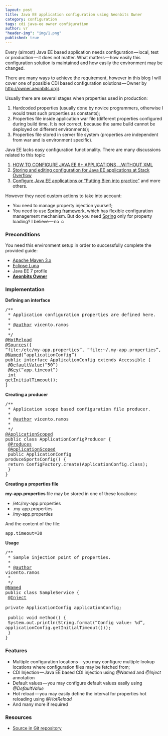 ```yaml
---
layout: post
title: Java EE application configuration using Aeonbits Owner
category: configuration
tags: cdi java-ee owner configuration
author: vr
"header-img": "img/1.png"
published: true
---
```

<p> 
Every (almost) Java EE based application needs configuration — local, test or production — it does not matter. What matters — how easily this
configuration solution is maintained and how easily the environment may be changed. 
</p>

<p> 
There are many ways to achieve the requirement, however in this blog I will cover one of possible CDI based configuration solutions — Owner by <a
href="http://owner.aeonbits.org/">http://owner.aeonbits.org/</a>. 
</p>

<p>
Usually there are several stages when properties used in production:
</p>

<ol>
<li >
Hardcoded properties (usually done by novice programmers, otherwise I would treat such properties as constants);</li> <li >Properties file
inside application war file (different properties configured during build time. It is not correct, because the same build cannot be deployed on
different environments);
</li> 
<li>
Properties file stored in server file system (properties are independent from war and is environment
specific).
</li>
</ol>

<p>
Java EE lacks easy configuration functionality. There are many discussions related to this topic
</p>

<ol>
<li>
<a
href="http://www.adam-bien.com/roller/abien/entry/how_to_configure_java_ee"
data-href="http://www.adam-bien.com/roller/abien/entry/how_to_configure_java_ee" rel="nofollow">HOW TO
CONFIGURE JAVA EE 6+ APPLICATIONS&nbsp;…WITHOUT XML</a>
</li>

<li>
<a
href="http://stackoverflow.com/questions/5335979/storing-and-editing-configuration-for-java-ee-applications"
data-href="http://stackoverflow.com/questions/5335979/storing-and-editing-configuration-for-java-ee-applications" rel="nofollow">Storing and editing configuration for Java EE applications at Stack Overflow</a>
</li>
<li>
<a href="http://blog.eisele.net/2011/09/configure-java-ee-applications-or.html"
data-href="http://blog.eisele.net/2011/09/configure-java-ee-applications-or.html" rel="nofollow">Configure
Java EE applications or “Putting Bien into practice”</a> and more others.
</li>
</ol>

<p>
However they need custom actions to take into account:
</p>

<ul>
<li>
You need to manage property injection yourself;
</li>
<li>
You need to use <a href="http://projects.spring.io/spring-framework/" data-href="http://projects.spring.io/spring-framework/" 
rel="nofollow">Spring framework</a>, which has flexible configuration management mechanism. But do you need
<a href="http://projects.spring.io/spring-framework/" data-href="http://projects.spring.io/spring-framework/"
rel="nofollow">Spring</a> only for property loading? I believe — no ☺
</li>
</ul>

<h3>Preconditions</h3>

<p>You need this environment setup in order to successfully complete the provided guide:</p>

<ul>
<li>
<a href="http://maven.apache.org/" data-href="http://maven.apache.org/" rel="nofollow">Apache Maven 3.x</a>
</li>
<li>
<a href="http://www.eclipse.org/downloads/" data-href="http://www.eclipse.org/downloads/" rel="nofollow">Eclipse
Luna</a>
</li>
<li>
Java EE 7 profile
</li>
<li>
<a href="http://owner.aeonbits.org/" data-href="http://owner.aeonbits.org/" rel="nofollow"><strong>Aeonbits Owner</strong></a>
</li>
</ul>

<h3>Implementation</h3>

<p><strong >Defining an interface</strong></p>

<pre>
/**<br> * Application configuration properties are defined here.<br> * <br> * <a
href="http://twitter.com/author" data-href="http://twitter.com/author"  title="Twitter profile for @author"
rel="nofollow">@author</a> vicento.ramos<br> *<br> */<br><a href="http://twitter.com/HotReload" data-href="http://twitter.com/HotReload"
 title="Twitter profile for @HotReload" rel="nofollow">@HotReload</a><br><a href="http://twitter.com/Sources"
data-href="http://twitter.com/Sources"  title="Twitter profile for @Sources" rel="nofollow">@Sources</a>({
“file:/etc/my-app.properties”, “file:~/.my-app.properties”, “classpath:/my-app.properties” })<br><a href="http://twitter.com/Named"
data-href="http://twitter.com/Named"  title="Twitter profile for @Named"
rel="nofollow">@Named</a>(“applicationConfig”)<br>public interface ApplicationConfig extends Accessible {<br> <a
href="http://twitter.com/DefaultValue" data-href="http://twitter.com/DefaultValue"  title="Twitter profile
for @DefaultValue" rel="nofollow">@DefaultValue</a>(“50”)<br> <a href="http://twitter.com/Key" data-href="http://twitter.com/Key"
 title="Twitter profile for @Key" rel="nofollow">@Key</a>(“app.timeout”)<br> int
getInitialTimeout();<br>}
</pre>

<p><strong>Creating a producer</strong></p>

<pre>
/**<br> * Application scope based configuration file producer.<br> * <br> * <a
href="http://twitter.com/author" data-href="http://twitter.com/author"  title="Twitter profile for @author"
rel="nofollow">@author</a> vicento.ramos<br> *<br> */<br><a href="http://twitter.com/ApplicationScoped"
data-href="http://twitter.com/ApplicationScoped"  title="Twitter profile for @ApplicationScoped"
rel="nofollow">@ApplicationScoped</a><br>public class ApplicationConfigProducer {<br> <a href="http://twitter.com/Produces"
data-href="http://twitter.com/Produces"  title="Twitter profile for @Produces"
rel="nofollow">@Produces</a><br> <a href="http://twitter.com/ApplicationScoped" data-href="http://twitter.com/ApplicationScoped" title="Twitter profile for @ApplicationScoped" rel="nofollow">@ApplicationScoped</a><br> public ApplicationConfig
produceSportsConfig() {<br> return ConfigFactory.create(ApplicationConfig.class);<br> }<br>}
</pre>

<p><strong>Creating a properties file</strong></p>

<p><strong>my-app.properties </strong>file may be stored in one of these
locations:</p>

<ul>
<li>/etc/my-app.properties</li>
<li>.my-app.properties</li>
<li>/my-app.properties</li>
</ul>

<p>
And the content of the file:</p>

<pre>app.timeout=30</pre>

<p><strong>Usage</strong></p>

<pre>/**<br> * Sample injection point of properties.<br> * <br> * <a href="http://twitter.com/author"
data-href="http://twitter.com/author"  title="Twitter profile for @author" rel="nofollow">@author</a>
vicento.ramos<br> *<br> */<br><a href="http://twitter.com/Named" data-href="http://twitter.com/Named" 
title="Twitter profile for @Named" rel="nofollow">@Named</a><br>public class SampleService {<br> <a href="http://twitter.com/Inject"
data-href="http://twitter.com/Inject"  title="Twitter profile for @Inject" rel="nofollow">@Inject</a><br>
private ApplicationConfig applicationConfig;<br> <br> public void method() {<br> System.out.println(String.format(“Config value: %d”,
applicationConfig.getInitialTimeout()));<br> }<br>}</pre>

<h3>Features</h3>

<ul>
<li>Multiple configuration locations — you may configure multiple lookup locations where
configuration files may be fetched from;</li>
<li>CDI Injection — Java EE based CDI injection using <em>@Named</em> and <em>@Inject </em>annotation</li><li>Default values — you may configure default values easily using <em>@DefaultValue</em></li><li>Hot reload — you may easily define the interval for properties hot reloading using 
<em>@HotReload</em></li><li>And many more if required</li></ul>

<h3>Resources</h3>

<ul><li><a href="https://github.com/aracrown/ara-blog-examples/tree/master/s01e01"
data-href="https://github.com/aracrown/ara-blog-examples/tree/master/s01e01" rel="nofollow">Source in Git
repository</a></li></ul>

